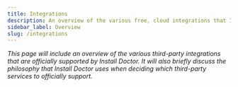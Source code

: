 ```yaml
---
title: Integrations
description: An overview of the various free, cloud integrations that Install Doctor officially supports along with some information regarding the philosophy that Install Doctor uses when selecting third-party services.
sidebar_label: Overview
slug: /integrations
---
```


*This page will include an overview of the various third-party integrations that are officially supported by Install Doctor. It will also briefly discuss the philosophy that Install Doctor uses when deciding which third-party services to officially support.*
